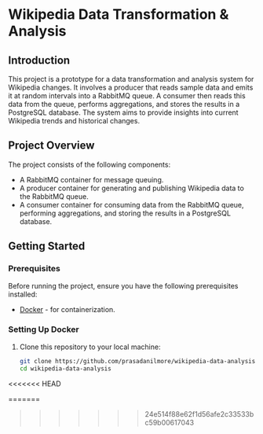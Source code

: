 # Wikipedia Data Transformation & Analysis

## Introduction

This project is a prototype for a data transformation and analysis system for Wikipedia changes. It involves a producer that reads sample data and emits it at random intervals into a RabbitMQ queue. A consumer then reads this data from the queue, performs aggregations, and stores the results in a PostgreSQL database. The system aims to provide insights into current Wikipedia trends and historical changes.

## Project Overview

The project consists of the following components:

- A RabbitMQ container for message queuing.
- A producer container for generating and publishing Wikipedia data to the RabbitMQ queue.
- A consumer container for consuming data from the RabbitMQ queue, performing aggregations, and storing the results in a PostgreSQL database.

## Getting Started

### Prerequisites

Before running the project, ensure you have the following prerequisites installed:

- [Docker](https://www.docker.com/get-started) - for containerization.

### Setting Up Docker

1. Clone this repository to your local machine:

   ```bash
   git clone https://github.com/prasadanilmore/wikipedia-data-analysis.git
   cd wikipedia-data-analysis
<<<<<<< HEAD

=======
  
>>>>>>> 24e514f88e62f1d56afe2c33533bc59b00617043
